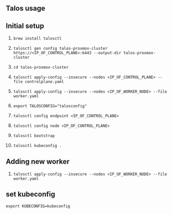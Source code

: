 ## Talos usage

## Initial setup

1. `brew install talosctl`
2. `talosctl gen config talos-proxmox-cluster https://<IP_OF_CONTROL_PLANE>:6443 --output-dir talos-proxmox-cluster`
3. `cd talos-proxmox-cluster`

3. `talosctl apply-config --insecure --nodes <IP_OF_CONTROL_PLANE> --file controlplane.yaml`
4. `talosctl apply-config --insecure --nodes <IP_OF_WORKER_NODE> --file worker.yaml`

5. `export TALOSCONFIG="talosconfig"`
6. `talosctl config endpoint <IP_OF_CONTROL_PLANE>`
7. `talosctl config node <IP_OF_CONTROL_PLANE>`

8. `talosctl bootstrap`

9. `talosctl kubeconfig .`

## Adding new worker

1. `talosctl apply-config --insecure --nodes <IP_OF_WORKER_NODE> --file worker.yaml`

## set kubeconfig
`export KUBECONFIG=kubeconfig`